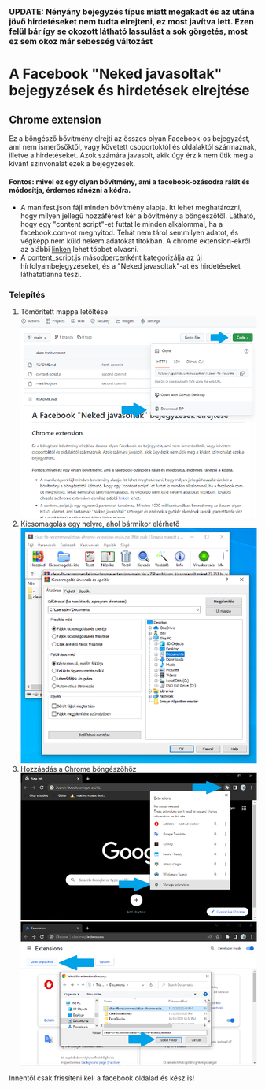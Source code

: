 ### UPDATE: Nényány bejegyzés típus miatt megakadt és az utána jövő hirdetéseket nem tudta elrejteni, ez most javítva lett. Ezen felül bár így se okozott látható lassulást a sok görgetés, most ez sem okoz már sebesség változást 

# A Facebook "Neked javasoltak" bejegyzések és hirdetések elrejtése
## Chrome extension
Ez a böngésző bővítmény elrejti az összes olyan Facebook-os bejegyzést, ami nem ismerősőktől, vagy követett csoportoktól és oldalaktól származnak, illetve a hirdetéseket. Azok számára javasolt, akik úgy érzik nem ütik meg a kívánt színvonalat ezek a bejegyzések.

#### Fontos: mivel ez egy olyan bővítmény, ami a facebook-ozásodra rálát és módosítja, érdemes ránézni a kódra.

- A manifest.json fájl minden bővítmény alapja. Itt lehet meghatározni, hogy milyen jellegű hozzáférést kér a bővítmény a böngészőtől. Látható, hogy egy "content script"-et futtat le minden alkalommal, ha a facebook.com-ot megnyitod. Tehát nem tárol semmilyen adatot, és végképp nem küld nekem adatokat titokban. A chrome extension-ekről az alábbi [linken](https://developer.chrome.com/docs/extensions/mv3/manifest/) lehet többet olvasni.
- A content_script.js másodpercenként kategorizálja az új hírfolyambejegyzéseket, és a "Neked javasoltak"-at és hirdetéseket láthatatlanná teszi.

### Telepítés

1. Tömörített mappa letöltése
![](letoltes.png)
2. Kicsomagolás egy helyre, ahol bármikor elérhető
![](kicsomagolas.png)
3. Hozzáadás a Chrome böngészőhöz
![](telepites.png)
![](telepites2.png)

Innentől csak frissíteni kell a facebook oldalad és kész is!

